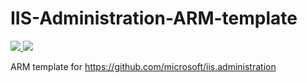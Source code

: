 # IIS-Administration-ARM-template

<a href="https://portal.azure.com/#create/Microsoft.Template/uri/https%3A%2F%2Fraw.githubusercontent.com%2Fshirhatti%2FIIS-Administration-ARM-template%2Fmaster%2Fazuredeploy.json" target="_blank">
    <img src="http://azuredeploy.net/deploybutton.png"/>
</a>
<a href="http://armviz.io/#/?load=https%3A%2F%2Fraw.githubusercontent.com%2Fshirhatti%2FIIS-Administration-ARM-template%2Fmaster%2Fazuredeploy.json" target="_blank">
    <img src="http://armviz.io/visualizebutton.png"/>
</a>

ARM template for https://github.com/microsoft/iis.administration
